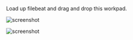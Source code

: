 Load up filebeat and drag and drop this workpad.

![screenshot](https://github.com/alexfrancoeur/kibana_canvas_examples/blob/master/images/filebeat.png)

![screenshot](https://github.com/alexfrancoeur/kibana_canvas_examples/blob/master/images/filebeat-fullscreen.png)
